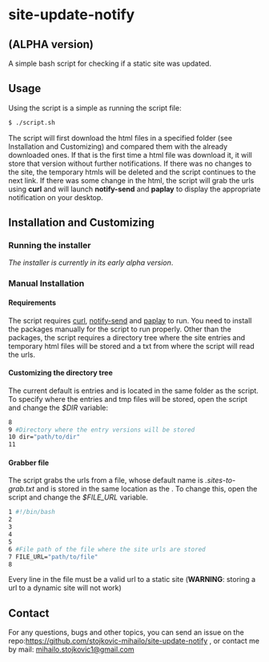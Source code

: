 # site-update-notify
## (ALPHA version)
A simple bash script for checking if a static site was updated.

## Usage
Using the script is a simple as running the script file:
```bash
$ ./script.sh
```
The script will first download the html files in a specified folder (see Installation and Customizing) and compared them with the already downloaded ones. If that is the first time a html file was download it, it will store that version without further notifications. If there was no changes to the site, the temporary htmls will be deleted and the script continues to the next link. If there was some change in the html, the script will grab the urls using **curl** and will launch **notify-send** and **paplay** to display the appropriate notification on your desktop.

## Installation and Customizing

### Running the installer
*The installer is currently in its early alpha version*.


### Manual Installation
#### Requirements
The script requires [curl](https://curl.se/), [notify-send](https://ss64.com/bash/notify-send.html) and [paplay](https://linux.die.net/man/1/)  to run. You need to install the packages manually for the script to run properly.
Other than the packages, the script requires a directory tree where the site entries and temporary html files will be stored and a txt from where the script will read the urls.

#### Customizing the directory tree
The current default is entries and is located in the same folder as the script. To specify where the entries and tmp files will be stored, open the script and change the *$DIR* variable:
```bash
8                                                                                 
9 #Directory where the entry versions will be stored                              
10 dir="path/to/dir"                                                                   
11   
```
#### Grabber file
The script grabs the urls from a file, whose default name is *.sites-to-grab.txt* and is stored in the same location as the . To change this, open the script and change the *$FILE_URL* variable.
```bash
1 #!/bin/bash                                                                     
2                                                                                 
3                                                                                 
4                                                                                 
5                                                                                 
6 #File path of the file where the site urls are stored                            
7 FILE_URL="path/to/file"
8                                                                          
```
Every line in the file must be a valid url to a static site (**WARNING**: storing a url to a dynamic site will not work)

## Contact
For any questions, bugs and other topics, you can send an issue on the repo:https://github.com/stojkovic-mihailo/site-update-notify , or contact me by mail: mihailo.stojkovic1@gmail.com

